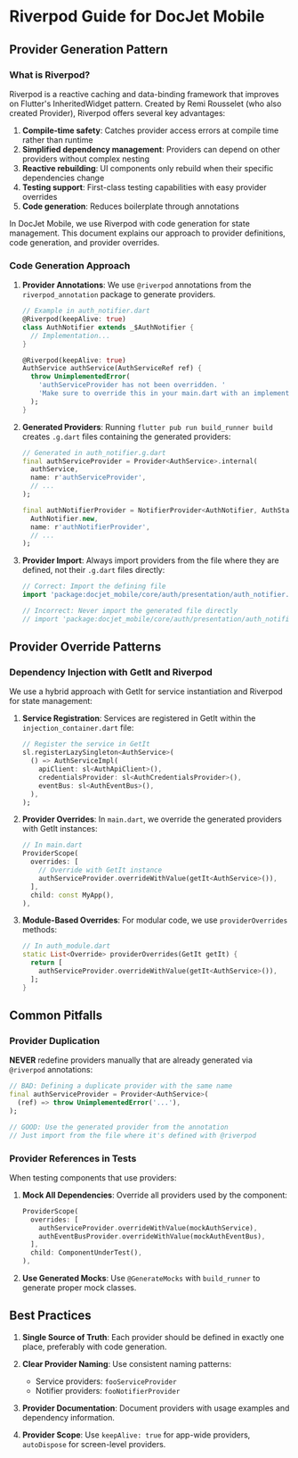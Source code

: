 # Riverpod Guide for DocJet Mobile

## Provider Generation Pattern

### What is Riverpod?

Riverpod is a reactive caching and data-binding framework that improves on Flutter's InheritedWidget pattern. Created by Remi Rousselet (who also created Provider), Riverpod offers several key advantages:

1. **Compile-time safety**: Catches provider access errors at compile time rather than runtime
2. **Simplified dependency management**: Providers can depend on other providers without complex nesting
3. **Reactive rebuilding**: UI components only rebuild when their specific dependencies change
4. **Testing support**: First-class testing capabilities with easy provider overrides
5. **Code generation**: Reduces boilerplate through annotations

In DocJet Mobile, we use Riverpod with code generation for state management. This document explains our approach to provider definitions, code generation, and provider overrides. 

### Code Generation Approach

1. **Provider Annotations**: We use `@riverpod` annotations from the `riverpod_annotation` package to generate providers.

    ```dart
    // Example in auth_notifier.dart
    @Riverpod(keepAlive: true)
    class AuthNotifier extends _$AuthNotifier {
      // Implementation...
    }

    @Riverpod(keepAlive: true)
    AuthService authService(AuthServiceRef ref) {
      throw UnimplementedError(
        'authServiceProvider has not been overridden. '
        'Make sure to override this in your main.dart with an implementation.',
      );
    }
    ```

2. **Generated Providers**: Running `flutter pub run build_runner build` creates `.g.dart` files containing the generated providers:

    ```dart
    // Generated in auth_notifier.g.dart
    final authServiceProvider = Provider<AuthService>.internal(
      authService,
      name: r'authServiceProvider',
      // ...
    );

    final authNotifierProvider = NotifierProvider<AuthNotifier, AuthState>.internal(
      AuthNotifier.new,
      name: r'authNotifierProvider',
      // ...
    );
    ```

3. **Provider Import**: Always import providers from the file where they are defined, not their `.g.dart` files directly:

    ```dart
    // Correct: Import the defining file
    import 'package:docjet_mobile/core/auth/presentation/auth_notifier.dart';

    // Incorrect: Never import the generated file directly
    // import 'package:docjet_mobile/core/auth/presentation/auth_notifier.g.dart';
    ```

## Provider Override Patterns

### Dependency Injection with GetIt and Riverpod

We use a hybrid approach with GetIt for service instantiation and Riverpod for state management:

1. **Service Registration**: Services are registered in GetIt within the `injection_container.dart` file:

    ```dart
    // Register the service in GetIt
    sl.registerLazySingleton<AuthService>(
      () => AuthServiceImpl(
        apiClient: sl<AuthApiClient>(),
        credentialsProvider: sl<AuthCredentialsProvider>(),
        eventBus: sl<AuthEventBus>(),
      ),
    );
    ```

2. **Provider Overrides**: In `main.dart`, we override the generated providers with GetIt instances:

    ```dart
    // In main.dart
    ProviderScope(
      overrides: [
        // Override with GetIt instance
        authServiceProvider.overrideWithValue(getIt<AuthService>()),
      ],
      child: const MyApp(),
    ),
    ```

3. **Module-Based Overrides**: For modular code, we use `providerOverrides` methods:

    ```dart
    // In auth_module.dart
    static List<Override> providerOverrides(GetIt getIt) {
      return [
        authServiceProvider.overrideWithValue(getIt<AuthService>()),
      ];
    }
    ```

## Common Pitfalls

### Provider Duplication

**NEVER** redefine providers manually that are already generated via `@riverpod` annotations:

```dart
// BAD: Defining a duplicate provider with the same name
final authServiceProvider = Provider<AuthService>(
  (ref) => throw UnimplementedError('...'),
);

// GOOD: Use the generated provider from the annotation
// Just import from the file where it's defined with @riverpod
```

### Provider References in Tests

When testing components that use providers:

1. **Mock All Dependencies**: Override all providers used by the component:

    ```dart
    ProviderScope(
      overrides: [
        authServiceProvider.overrideWithValue(mockAuthService),
        authEventBusProvider.overrideWithValue(mockAuthEventBus),
      ],
      child: ComponentUnderTest(),
    ),
    ```

2. **Use Generated Mocks**: Use `@GenerateMocks` with `build_runner` to generate proper mock classes.

## Best Practices

1. **Single Source of Truth**: Each provider should be defined in exactly one place, preferably with code generation.

2. **Clear Provider Naming**: Use consistent naming patterns:
   - Service providers: `fooServiceProvider`
   - Notifier providers: `fooNotifierProvider`

3. **Provider Documentation**: Document providers with usage examples and dependency information.

4. **Provider Scope**: Use `keepAlive: true` for app-wide providers, `autoDispose` for screen-level providers. 